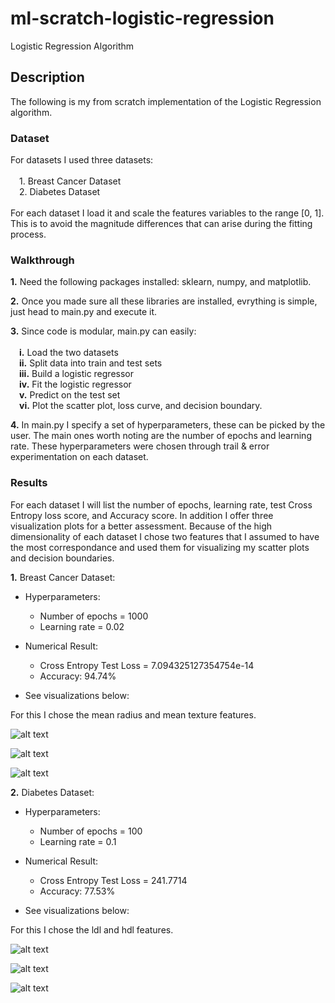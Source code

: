 # ml-scratch-logistic-regression
Logistic Regression Algorithm

## **Description**
The following is my from scratch implementation of the Logistic Regression algorithm.

### **Dataset**

For datasets I used three datasets: \
\
    &emsp;1. Breast Cancer Dataset \
    &emsp;2. Diabetes Dataset \
\
For each dataset I load it and scale the features variables to the range [0, 1]. This is to avoid the magnitude differences that can arise during the fitting process.

### **Walkthrough**

**1.** Need the following packages installed: sklearn, numpy, and matplotlib.

**2.** Once you made sure all these libraries are installed, evrything is simple, just head to main.py and execute it.

**3.** Since code is modular, main.py can easily: \
\
    &emsp;**i.** Load the two datasets \
    &emsp;**ii.** Split data into train and test sets \
    &emsp;**iii.** Build a logistic regressor \
    &emsp;**iv.** Fit the logistic regressor \
    &emsp;**v.** Predict on the test set \
    &emsp;**vi.** Plot the scatter plot, loss curve, and decision boundary.

**4.** In main.py I specify a set of hyperparameters, these can be picked by the user. The main ones worth noting are the number of epochs and learning rate. These hyperparameters were chosen through trail & error experimentation on each dataset.

### **Results**

For each dataset I will list the number of epochs, learning rate, test Cross Entropy loss score, and Accuracy score.
In addition I offer three visualization plots for a better assessment.
Because of the high dimensionality of each dataset I chose two features that I assumed to have the most correspondance and used them for visualizing my scatter plots and decision boundaries.

**1.** Breast Cancer Dataset:

- Hyperparameters:
     - Number of epochs = 1000
     - Learning rate = 0.02
 
- Numerical Result:
     - Cross Entropy Test Loss = 7.094325127354754e-14
     - Accuracy: 94.74%

- See visualizations below:

For this I chose the mean radius and mean texture features.

![alt text](https://github.com/ZainUFarhat/ml-scratch-logistic-regression/blob/main/plots/bc/bc_scatter.png?raw=true)

![alt text](https://github.com/ZainUFarhat/ml-scratch-logistic-regression/blob/main/plots/bc/bc_decision_boundary.png?raw=true)

![alt text](https://github.com/ZainUFarhat/ml-scratch-logistic-regression/blob/main/plots/bc/bc_loss.png?raw=true)

**2.** Diabetes Dataset:

- Hyperparameters:
     - Number of epochs = 100
     - Learning rate = 0.1
 
- Numerical Result:
     - Cross Entropy Test Loss = 241.7714
     - Accuracy: 77.53%

- See visualizations below:

For this I chose the ldl and hdl features.

![alt text](https://github.com/ZainUFarhat/ml-scratch-logistic-regression/blob/main/plots/db/db_scatter.png?raw=true)

![alt text](https://github.com/ZainUFarhat/ml-scratch-logistic-regression/blob/main/plots/db/db_decision_boundary.png?raw=true)

![alt text](https://github.com/ZainUFarhat/ml-scratch-logistic-regression/blob/main/plots/db/db_loss.png?raw=true)